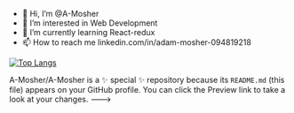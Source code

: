 - 👋 Hi, I’m @A-Mosher
- 👀 I’m interested in Web Development
- 🌱 I’m currently learning React-redux
- 📫 How to reach me linkedin.com/in/adam-mosher-094819218

[![Top Langs](https://github-readme-stats.vercel.app/api/top-langs/?username=A-Mosher)](https://github.com/A-Mosher/github-readme-stats)



A-Mosher/A-Mosher is a ✨ special ✨ repository because its `README.md` (this file) appears on your GitHub profile.
You can click the Preview link to take a look at your changes.
--->
